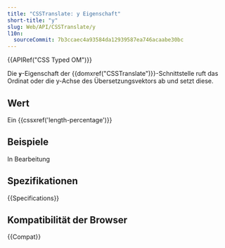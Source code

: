 ```yaml
---
title: "CSSTranslate: y Eigenschaft"
short-title: "y"
slug: Web/API/CSSTranslate/y
l10n:
  sourceCommit: 7b3ccaec4a93584da12939587ea746acaabe30bc
---
```


{{APIRef("CSS Typed OM")}}

Die **`y`**-Eigenschaft der {{domxref("CSSTranslate")}}-Schnittstelle ruft das Ordinat oder die y-Achse des Übersetzungsvektors ab und setzt diese.

## Wert

Ein {{cssxref('length-percentage')}}

## Beispiele

In Bearbeitung

## Spezifikationen

{{Specifications}}

## Kompatibilität der Browser

{{Compat}}
